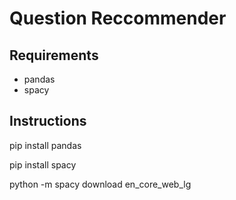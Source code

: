 # Question Reccommender

## Requirements
* pandas
* spacy

## Instructions

pip install pandas

pip install spacy

python -m spacy download en_core_web_lg